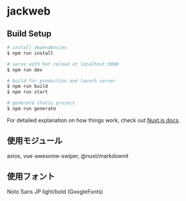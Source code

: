 # jackweb

> 

## Build Setup

``` bash
# install dependencies
$ npm run install

# serve with hot reload at localhost:3000
$ npm run dev

# build for production and launch server
$ npm run build
$ npm run start

# generate static project
$ npm run generate
```

For detailed explanation on how things work, check out [Nuxt.js docs](https://nuxtjs.org).

>

## 使用モジュール
axios, vue-awesome-swiper, @nuxt/markdownit

>

## 使用フォント
Noto Sans JP light/bold (GoogleFonts)
